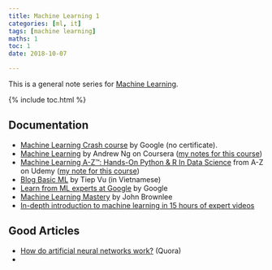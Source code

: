 ```yaml
---
title: Machine Learning 1
categories: [ml, it]
tags: [machine learning]
maths: 1
toc: 1
date: 2018-10-07

---
```


This is a general note series for [Machine Learning](/categories#ml).

{% include toc.html %}

## Documentation

- [Machine Learning Crash course](https://developers.google.com/machine-learning/crash-course/ml-intro) by Google (no certificate).
- [Machine Learning](https://www.coursera.org/learn/machine-learning) by Andrew Ng on Coursera ([my notes for this course](/tags#ml-coursera))
- [Machine Learning A-Z™: Hands-On Python & R In Data Science](https://www.udemy.com/machinelearning/) from A-Z on Udemy ([my note for this course](/tags#ml-udemy))
- [Blog Basic ML](https://machinelearningcoban.com/) by Tiep Vu (in Vietnamese)
- [Learn from ML experts at Google](https://ai.google/education/) by Google
- [Machine Learning Mastery](https://machinelearningmastery.com/start-here/) by John Brownlee
- [In-depth introduction to machine learning in 15 hours of expert videos](https://www.r-bloggers.com/in-depth-introduction-to-machine-learning-in-15-hours-of-expert-videos/)



## Good Articles

- [How do artificial neural networks work?](https://www.quora.com/How-do-artificial-neural-networks-work) (Quora)
- 